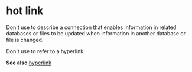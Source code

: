 # hot link

Don't use to describe a connection that enables information in related databases or files to be updated when information in another database or file is changed.

Don't use to refer to a hyperlink.

**See also** [hyperlink](../h/hyperlink.md)
